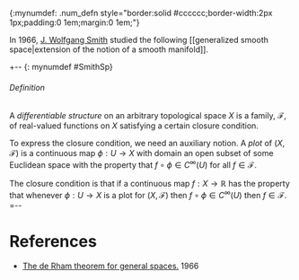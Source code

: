 {:mynumdef: .num_defn style="border:solid #cccccc;border-width:2px 1px;padding:0 1em;margin:0 1em;"}

In 1966, [J. Wolfgang Smith](http://www.ams.org/mathscinet/search/author.html?mrauthid=541554) studied the following [[generalized smooth space|extension of the notion of a smooth manifold]].

+-- {: mynumdef #SmithSp}
###### Definition
A _differentiable structure_ on an arbitrary topological space $X$ is a family, $\mathcal{F}$, of real-valued functions on $X$ satisfying a certain closure condition.

To express the closure condition, we need an auxiliary notion.
A _plot_ of $(X, \mathcal{F})$ is a continuous map $\phi : U \to X$ with domain an open subset of some Euclidean space with the property that $f \circ \phi \in C^\infty(U)$ for all $f \in \mathcal{F}$.

The closure condition is that if a continuous map $f: X \to \mathbb{R}$ has the property that whenever $\phi: U \to X$ is a plot for $(X, \mathcal{F})$ then $f \circ \phi \in C^\infty(U)$ then $f \in \mathcal{F}$.
=--

# References #
* [The de Rham theorem for general spaces.](http://www.ams.org/mathscinet-getitem?mr=202154) 1966
